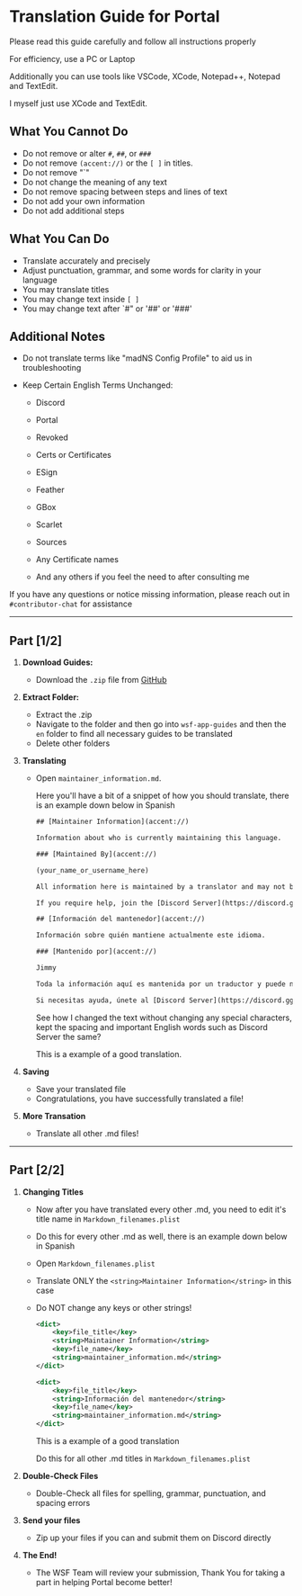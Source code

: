 # Translation Guide for Portal

Please read this guide carefully and follow all instructions properly

For efficiency, use a PC or Laptop

Additionally you can use tools like VSCode, XCode, Notepad++, Notepad and TextEdit.

I myself just use XCode and TextEdit.

## What You **Cannot** Do
- Do not remove or alter `#`, `##`, or `###`
- Do not remove `(accent://)` or the `[ ]` in titles.
- Do not remove "`"
- Do not change the meaning of any text
- Do not remove spacing between steps and lines of text
- Do not add your own information
- Do not add additional steps

## What You **Can** Do
- Translate accurately and precisely
- Adjust punctuation, grammar, and some words for clarity in your language
- You may translate titles
- You may change text inside `[ ]`
- You may change text after `#" or '##' or '###'

## Additional Notes
- Do not translate terms like "madNS Config Profile" to aid us in troubleshooting
  
- Keep Certain English Terms Unchanged:
  - Discord
  - Portal
  - Revoked
  - Certs or Certificates
  - ESign
  - Feather
  - GBox
  - Scarlet
  - Sources
  - Any Certificate names
    
  - And any others if you feel the need to after consulting me

If you have any questions or notice missing information, please reach out in `#contributor-chat` for assistance

---

## Part [1/2]

1. **Download Guides:**
   - Download the `.zip` file from [GitHub](https://github.com/WhySooooFurious/Ultimate-Sideloading-Guide/archive/refs/heads/main.zip)

2. **Extract Folder:**
   - Extract the .zip
   - Navigate to the folder and then go into `wsf-app-guides` and then the `en` folder to find all necessary guides to be translated
   - Delete other folders
     
3. **Translating**
   - Open `maintainer_information.md`.
     
     Here you'll have a bit of a snippet of how you should translate, there is an example down below in Spanish
   
     ```xml
     ## [Maintainer Information](accent://)

     Information about who is currently maintaining this language.

     ### [Maintained By](accent://)

     (your_name_or_username_here)

     All information here is maintained by a translator and may not be accurate or up to date.

     If you require help, join the [Discord Server](https://discord.gg/wsf)
     ```
    
     ```xml
     ## [Información del mantenedor](accent://)

     Información sobre quién mantiene actualmente este idioma.

     ### [Mantenido por](accent://)

     Jimmy

     Toda la información aquí es mantenida por un traductor y puede no ser precisa o no estar actualizada.

     Si necesitas ayuda, únete al [Discord Server](https://discord.gg/wsf)
     ```

     See how I changed the text without changing any special characters, kept the spacing and important English words such as Discord Server the same?
     
     This is a example of a good translation.

5. **Saving**
   - Save your translated file
   - Congratulations, you have successfully translated a file!
     
6. **More Transation**
   - Translate all other .md files!

---

## Part [2/2]

1. **Changing Titles**
   
   - Now after you have translated every other .md, you need to edit it's title name in  `Markdown_filenames.plist`
   - Do this for every other .md as well, there is an example down below in Spanish
   
   - Open `Markdown_filenames.plist`
  
   - Translate ONLY the `<string>Maintainer Information</string>` in this case
   - Do NOT change any keys or other strings!
     
     ```xml
     <dict>
         <key>file_title</key>
         <string>Maintainer Information</string>
         <key>file_name</key>
         <string>maintainer_information.md</string>
     </dict>
     ```
     ```xml
     <dict>
         <key>file_title</key>
         <string>Información del mantenedor</string>
         <key>file_name</key>
         <string>maintainer_information.md</string>
     </dict>
     ```
     
     This is a example of a good translation
    
     Do this for all other .md titles in `Markdown_filenames.plist`

2. **Double-Check Files**
   
   - Double-Check all files for spelling, grammar, punctuation, and spacing errors

3. **Send your files**
   
   - Zip up your files if you can and submit them on Discord directly

4. **The End!**
   
   - The WSF Team will review your submission, Thank You for taking a part in helping Portal become better!
